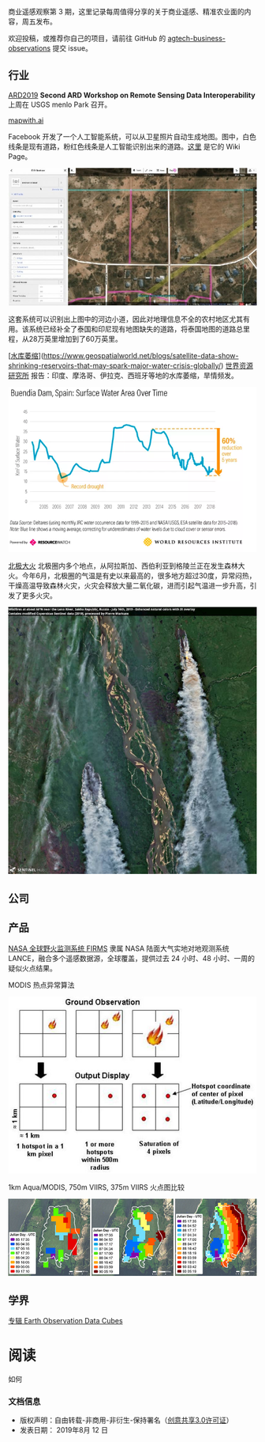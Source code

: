 商业遥感观察第 3 期，这里记录每周值得分享的关于商业遥感、精准农业面的内容，周五发布。

欢迎投稿，或推荐你自己的项目，请前往 GitHub 的 [agtech-business-observations](https://github.com/suredream/agtech-business-observations/issues/new) 提交 issue。



## 行业



[ARD2019](https://www.ard.zone/ard19)  **Second ARD Workshop on Remote Sensing Data Interoperability**上周在 USGS menlo Park 召开。

[mapwith.ai](https://tech.fb.com/ai-is-supercharging-the-creation-of-maps-around-the-world/)

Facebook 开发了一个人工智能系统，可以从卫星照片自动生成地图。图中，白色线条是现有道路，粉红色线条是人工智能识别出来的道路。[这里](https://github.com/facebookmicrosites/Open-Mapping-At-Facebook/wiki/FAQ) 是它的 Wiki Page。

![img](./images/bg2019072403.jpg)

这套系统可以识别出上图中的河边小道，因此对地理信息不全的农村地区尤其有用。该系统已经补全了泰国和印尼现有地图缺失的道路，将泰国地图的道路总里程，从28万英里增加到了60万英里。



[[水库萎缩](https://www.geospatialworld.net/blogs/satellite-data-show-shrinking-reservoirs-that-may-spark-major-water-crisis-globally/)](https://www.geospatialworld.net/blogs/satellite-data-show-shrinking-reservoirs-that-may-spark-major-water-crisis-globally/) [世界资源研究所](http://www.wri.org.cn/about) 报告：印度、摩洛哥、伊拉克、西班牙等地的水库萎缩，旱情频发。

![img](./images/Screen-Shot-2019-06-30-at-1.31.46-PM.png)



[北极大火](https://earther.gizmodo.com/satellite-images-show-vast-swaths-of-the-arctic-on-fire-1836500468) 北极圈内多个地点，从阿拉斯加、西伯利亚到格陵兰正在发生森林大火。今年6月，北极圈的气温是有史以来最高的，很多地方超过30度，异常闷热，干燥高温导致森林火灾，火灾会释放大量二氧化碳，进而引起气温进一步升高，引发了更多火灾。

![img](./images/bg2019072102.jpg)

## 公司

## 产品

[NASA 全球野火监测系统 FIRMS](https://earthdata.nasa.gov/learn/articles/wildfires-cant-hide-from-earth-observing-satellites) 隶属 NASA 陆面大气实地对地观测系统 LANCE，融合多个遥感数据源，全球覆盖，提供过去 24 小时、48 小时、一周的疑似火点结果。

MODIS 热点异常算法

![Image showing how a MODIS-detected hotspot or other thermal anomaly is plotted within a 1-km2 pixel; ground observation vs. hotspot output display.](./images/MODIS_1_km_hot_spot.jpg)



1km Aqua/MODIS, 750m VIIRS, 375m VIIRS 火点图比较

![Three images showing a comparison of thermal anomaly detection](./images/MODIS-VIIRS_comparison.jpg)



## 学界

[专辑 Earth Observation Data Cubes](https://www.mdpi.com/journal/data/special_issues/EODC) 



# 阅读

如何

### 文档信息

- 版权声明：自由转载-非商用-非衍生-保持署名（[创意共享3.0许可证](http://creativecommons.org/licenses/by-nc-nd/3.0/deed.zh)）
- 发表日期： 2019年8月 12 日